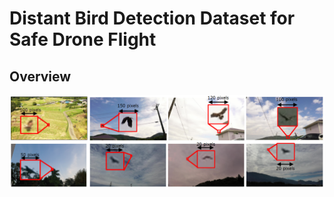 # Distant Bird Detection Dataset for Safe Drone Flight
## Overview

<img src='images/samples.png'/>
